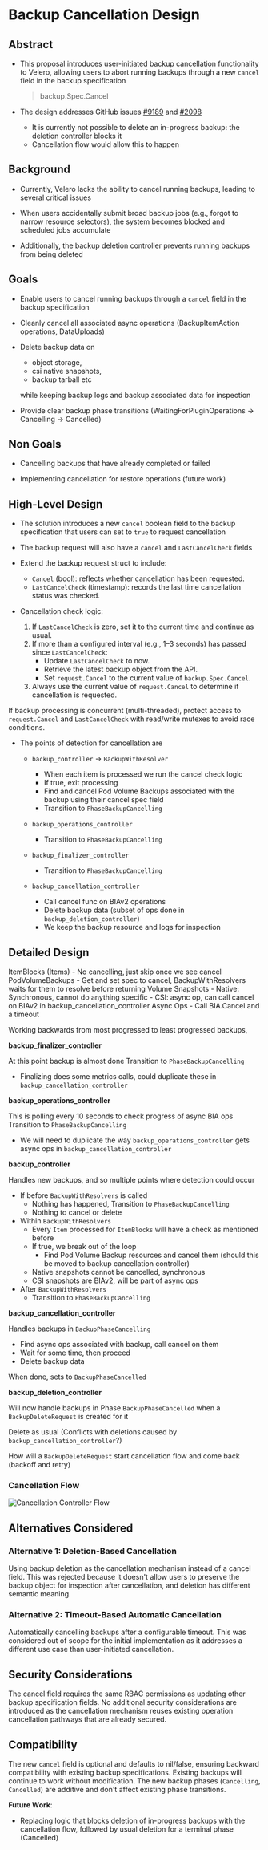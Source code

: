 
# Backup Cancellation Design

## Abstract
- This proposal introduces user-initiated backup cancellation functionality to Velero, allowing users to abort running backups through a new `cancel` field in the backup specification
    > backup.Spec.Cancel

- The design addresses GitHub issues [#9189](https://github.com/vmware-tanzu/velero/issues/9189
) and [#2098](https://github.com/vmware-tanzu/velero/issues/2098)
    - It is currently not possible to delete an in-progress backup: the deletion controller blocks it
    - Cancellation flow would allow this to happen

## Background
- Currently, Velero lacks the ability to cancel running backups, leading to several critical issues

- When users accidentally submit broad backup jobs (e.g., forgot to narrow resource selectors), the system becomes blocked and scheduled jobs accumulate

- Additionally, the backup deletion controller prevents running backups from being deleted


## Goals
- Enable users to cancel running backups through a `cancel` field in the backup specification

- Cleanly cancel all associated async operations (BackupItemAction operations, DataUploads)

- Delete backup data on 
    - object storage, 
    - csi native snapshots, 
    - backup tarball etc

    while keeping backup logs and backup associated data for inspection

- Provide clear backup phase transitions (WaitingForPluginOperations → Cancelling → Cancelled)

## Non Goals
- Cancelling backups that have already completed or failed

- Implementing cancellation for restore operations (future work)


## High-Level Design
- The solution introduces a new `cancel` boolean field to the backup specification that users can set to `true` to request cancellation
- The backup request will also have a `cancel` and `LastCancelCheck` fields

- Extend the backup request struct to include:
    - `Cancel` (bool): reflects whether cancellation has been requested.
    - `LastCancelCheck` (timestamp): records the last time cancellation status was checked.

- Cancellation check logic:
    1. If `LastCancelCheck` is zero, set it to the current time and continue as usual.
    2. If more than a configured interval (e.g., 1–3 seconds) has passed since `LastCancelCheck`:
        - Update `LastCancelCheck` to now.
        - Retrieve the latest backup object from the API.
        - Set `request.Cancel` to the current value of `backup.Spec.Cancel`.
    3. Always use the current value of `request.Cancel` to determine if cancellation is requested.

If backup processing is concurrent (multi-threaded), protect access to `request.Cancel` and `LastCancelCheck` with read/write mutexes to avoid race conditions.

- The points of detection for cancellation are
    - `backup_controller` -> `BackupWithResolver`
        - When each item is processed we run the cancel check logic
        - If true, exit processing
        - Find and cancel Pod Volume Backups associated with the backup using their cancel spec field
        - Transition to `PhaseBackupCancelling`

    - `backup_operations_controller` 
        - Transition to `PhaseBackupCancelling`

    - `backup_finalizer_controller` 
        - Transition to `PhaseBackupCancelling`

    - `backup_cancellation_controller` 
        - Call cancel func on BIAv2 operations
        - Delete backup data (subset of ops done in `backup_deletion_controller`)
        - We keep the backup resource and logs for inspection


## Detailed Design

ItemBlocks (Items) - No cancelling, just skip once we see cancel
PodVolumeBackups - Get and set spec to cancel, BackupWithResolvers waits for them to resolve before returning
Volume Snapshots 
    - Native: Synchronous, cannot do anything specific
    - CSI: async op, can call cancel on BIAv2 in backup_cancellation_controller
Async Ops - Call BIA.Cancel and a timeout 


Working backwards from most progressed to least progressed backups,


**backup_finalizer_controller**

At this point backup is almost done
Transition to `PhaseBackupCancelling`
- Finalizing does some metrics calls, could duplicate these in `backup_cancellation_controller`

**backup_operations_controller**

This is polling every 10 seconds to check progress of async BIA ops
Transition to `PhaseBackupCancelling`
- We will need to duplicate the way `backup_operations_controller` gets async ops in `backup_cancellation_controller`

**backup_controller**

Handles new backups, and so multiple points where detection could occur
- If before `BackupWithResolvers` is called
    - Nothing has happened, Transition to `PhaseBackupCancelling`
    - Nothing to cancel or delete
- Within `BackupWithResolvers`
    - Every `Item` processed for `ItemBlocks` will have a check as mentioned before
    - If true, we break out of the loop
        - Find Pod Volume Backup resources and cancel them (should this be moved to backup cancellation controller)
    - Native snapshots cannot be cancelled, synchronous
    - CSI snapshots are BIAv2, will be part of async ops
- After `BackupWithResolvers`
    - Transition to `PhaseBackupCancelling`

**backup_cancellation_controller**

Handles backups in `BackupPhaseCancelling`

- Find async ops associated with backup, call cancel on them
- Wait for some time, then proceed
- Delete backup data

When done, sets to `BackupPhaseCancelled`

**backup_deletion_controller**

Will now handle backups in Phase `BackupPhaseCancelled` when a `BackupDeleteRequest` is created for it

Delete as usual (Conflicts with deletions caused by `backup_cancellation_controller`?)

How will a `BackupDeleteRequest` start cancellation flow and come back (backoff and retry)



### Cancellation Flow

![Cancellation Controller Flow](backup_cancellation_controller.png "Optional title for the image")


## Alternatives Considered


### Alternative 1: Deletion-Based Cancellation
Using backup deletion as the cancellation mechanism instead of a cancel field.
This was rejected because it doesn't allow users to preserve the backup object for inspection after cancellation, and deletion has different semantic meaning.

### Alternative 2: Timeout-Based Automatic Cancellation
Automatically cancelling backups after a configurable timeout.
This was considered out of scope for the initial implementation as it addresses a different use case than user-initiated cancellation.

## Security Considerations
The cancel field requires the same RBAC permissions as updating other backup specification fields.
No additional security considerations are introduced as the cancellation mechanism reuses existing operation cancellation pathways that are already secured.

## Compatibility
The new `cancel` field is optional and defaults to nil/false, ensuring backward compatibility with existing backup specifications.
Existing backups will continue to work without modification.
The new backup phases (`Cancelling`, `Cancelled`) are additive and don't affect existing phase transitions.


**Future Work**:

- Replacing logic that blocks deletion of in-progress backups with the cancellation flow, followed by usual deletion for a terminal phase (Cancelled)

